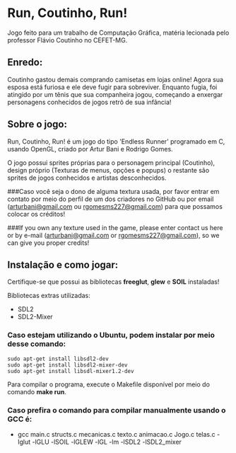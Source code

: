 # Run, Coutinho, Run! 

Jogo feito para um trabalho de Computação Gráfica, matéria lecionada pelo professor Flávio Coutinho no CEFET-MG.

## Enredo:

Coutinho gastou demais comprando camisetas em lojas online! Agora sua esposa está furiosa e ele deve fugir para sobreviver. Enquanto fugia, foi atingido por um tênis que sua companheira jogou, começando a enxergar personagens conhecidos de jogos retrô de sua infância! 

## Sobre o jogo:
Run, Coutinho, Run! é um jogo do tipo 'Endless Runner' programado em C, usando OpenGL, criado por Artur Bani e Rodrigo Gomes.

O jogo possui sprites próprias para o personagem principal (Coutinho), design próprio (Texturas de menus, opções e popups) o restante são sprites de jogos conhecidos e artistas desconhecidos.

###Caso você seja o dono de alguma textura usada, por favor entrar em contato por meio do perfil de um dos criadores no GitHub ou por email (arturbani@gmail.com ou rgomesms227@gmail.com) para que possamos colocar os créditos!

###If you own any texture used in the game, please enter contact us here or by e-mail (arturbani@gmail.com or rgomesms227@gmail.com), so we can give you proper credits!

## Instalação e como jogar:
Certifique-se que possui as bibliotecas **freeglut**, **glew** e **SOIL** instaladas! 

Bibliotecas extras utilizadas:
 - SDL2
 - SDL2-Mixer

### Caso estejam utilizando o Ubuntu, podem instalar por meio desse comando:
    sudo apt-get install libsdl2-dev
    sudo apt-get install libsdl2-mixer-dev
    sudo apt-get install libsdl-mixer1.2-dev

Para compilar o programa, execute o Makefile disponível por meio do comando **make run**.
### Caso prefira o comando para compilar manualmente usando o GCC é:
 - gcc main.c structs.c mecanicas.c texto.c animacao.c Jogo.c telas.c -lglut -lGLU -lSOIL -lGLEW -lGL -lm -lSDL2 -lSDL2_mixer


